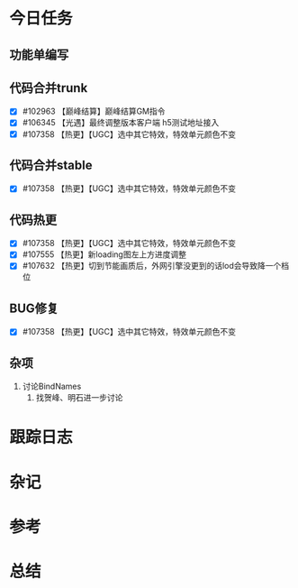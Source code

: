 

# 今日任务


## 功能单编写


## 代码合并trunk
- [x] #102963 【巅峰结算】巅峰结算GM指令
- [x] #106345 【光遇】最终调整版本客户端 h5测试地址接入
- [x] #107358 【热更】【UGC】选中其它特效，特效单元颜色不变

## 代码合并stable
- [x] #107358 【热更】【UGC】选中其它特效，特效单元颜色不变

## 代码热更
- [x] #107358 【热更】【UGC】选中其它特效，特效单元颜色不变
- [x] #107555 【热更】新loading图左上方进度调整
- [x] #107632 【热更】切到节能画质后，外网引擎没更到的话lod会导致降一个档位

## BUG修复
- [x] #107358 【热更】【UGC】选中其它特效，特效单元颜色不变

## 杂项
1. 讨论BindNames
	1. 找贺峰、明石进一步讨论


# 跟踪日志



# 杂记



# 参考


# 总结
